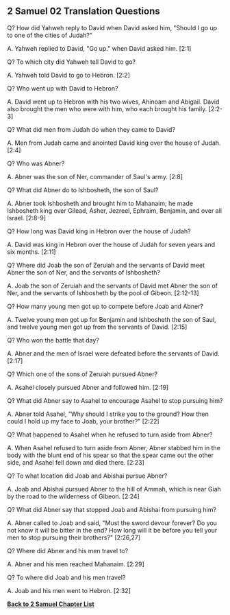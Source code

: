 ## 2 Samuel 02 Translation Questions ##

Q? How did Yahweh reply to David when David asked him, "Should I go up to one of the cities of Judah?"

A. Yahweh replied to David, "Go up." when David asked him. [2:1]

Q? To which city did Yahweh tell David to go?

A. Yahweh told David to go to Hebron. [2:2]

Q? Who went up with David to Hebron?

A. David went up to Hebron with his two wives, Ahinoam and Abigail. David also brought the men who were with him, who each brought his family. [2:2-3]

Q? What did men from Judah do when they came to David?

A. Men from Judah came and anointed David king over the house of Judah. [2:4]

Q? Who was Abner?

A. Abner was the son of Ner, commander of Saul's army. [2:8]

Q? What did Abner do to Ishbosheth, the son of Saul?

A. Abner took Ishbosheth and brought him to Mahanaim; he made Ishbosheth king over Gilead, Asher, Jezreel, Ephraim, Benjamin, and over all Israel. [2:8-9]

Q? How long was David king in Hebron over the house of Judah?

A. David was king in Hebron over the house of Judah for seven years and six months. [2:11]

Q? Where did Joab the son of Zeruiah and the servants of David meet Abner the son of Ner, and the servants of Ishbosheth?

A. Joab the son of Zeruiah and the servants of David met Abner the son of Ner, and the servants of Ishbosheth by the pool of Gibeon. [2:12-13]

Q? How many young men got up to compete before Joab and Abner?

A. Twelve young men got up for Benjamin and Ishbosheth the son of Saul, and twelve young men got up from the servants of David. [2:15]

Q? Who won the battle that day?

A. Abner and the men of Israel were defeated before the servants of David. [2:17]

Q? Which one of the sons of Zeruiah pursued Abner?

A. Asahel closely pursued Abner and followed him. [2:19]

Q? What did Abner say to Asahel to encourage Asahel to stop pursuing him?

A. Abner told Asahel, "Why should I strike you to the ground? How then could I hold up my face to Joab, your brother?" [2:22]

Q? What happened to Asahel when he refused to turn aside from Abner?

A. When Asahel refused to turn aside from Abner, Abner stabbed him in the body with the blunt end of his spear so that the spear came out the other side, and Asahel fell down and died there. [2:23]

Q? To what location did Joab and Abishai pursue Abner?

A. Joab and Abishai pursued Abner to the hill of Ammah, which is near Giah by the road to the wilderness of Gibeon. [2:24]

Q? What did Abner say that stopped Joab and Abishai from pursuing him?

A. Abner called to Joab and said, "Must the sword devour forever? Do you not know it will be bitter in the end? How long will it be before you tell your men to stop pursuing their brothers?" [2:26,27]

Q? Where did Abner and his men travel to?

A. Abner and his men reached Mahanaim. [2:29]

Q? To where did Joab and his men travel?

A. Joab and his men went to Hebron. [2:32]

__[Back to 2 Samuel Chapter List](./)__

